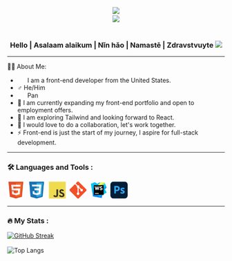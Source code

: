 <div id="header" align="center">
    <a href="#">
        <img src="https://i.imgur.com/T4Pq4Gx.png" width="200px" />
    </a> 
</div>

<div id="badges" align="center">
    <a href="https://www.linkedin.com/in/derekfolds/">
        <img src="https://img.shields.io/badge/-LinkedIn-informational?style=for-the-badge&logo=linkedin&logocolor=white" />
    </a>
    </br>
    <img src="https://komarev.com/ghpvc/?username=niicholai&style=flat-square&color=blue" alt=""/>
</div>

<div id="greeting" align="center">
    <h3>
        Hello | Asalaam alaikum | Nǐn hǎo | Namastē | Zdravstvuyte
        <img src="https://media.giphy.com/media/hvRJCLFzcasrR4ia7z/giphy.gif" width="30px"/>
    </h3>
</div>

---

:man_technologist: About Me:

- <img src="https://user-images.githubusercontent.com/21013968/160947588-dcf40a7f-f5f6-4179-901b-150d71e4fa58.png" height="15px" width="15px" /> &nbsp;I am a front-end developer from the United States.
- :male_sign: He/Him
- <img src="https://user-images.githubusercontent.com/21013968/160948169-0a850c27-1458-47dc-8dab-796124f37ef4.png" height="15px" width="15px"> &nbsp;Pan
- 🔭 I am currently expanding my front-end portfolio and open to employment offers.
- 🌱 I am exploring Tailwind and looking forward to React.
- 👯 I would love to do a collaboration, let's work together.
- ⚡ Front-end is just the start of my journey, I aspire for full-stack development. 

---

### :hammer_and_wrench: Languages and Tools :
<div id="tools">
    <img src="https://github.com/devicons/devicon/blob/master/icons/html5/html5-original.svg" title="HTML5" alt="HTML" width="40" height="40"/>&nbsp;
    <img src="https://github.com/devicons/devicon/blob/master/icons/css3/css3-original.svg"  title="CSS3" alt="CSS" width="40" height="40"/>&nbsp;
    <img src="https://github.com/devicons/devicon/blob/master/icons/javascript/javascript-original.svg" title="JavaScript" alt="JavaScript" width="40" height="40"/>&nbsp;
    <img src="https://github.com/devicons/devicon/blob/master/icons/git/git-original.svg" title="Git" **alt="Git" width="40" height="40"/>&nbsp;
    <img src="https://github.com/devicons/devicon/blob/master/icons/webstorm/webstorm-original.svg" title="WebStorm" alt="WebStorm" width="40" height="40"/>&nbsp;
    <img src="https://github.com/devicons/devicon/blob/master/icons/photoshop/photoshop-original.svg" title="Photoshop" alt="Photoshop" width="40" height="40"/>&nbsp;
</div>

---

### :fire: My Stats :
[![GitHub Streak](http://github-readme-streak-stats-pi-teal.vercel.app?user=niicholai&theme=highcontrast&date_format=M%20j%5B%2C%20Y%5D&fire=DD2727)](https://git.io/streak-stats)<br/><br/>
![Top Langs](http://github-readme-stats-nine-nu-56.vercel.app/api/top-langs/?username=niicholai&layout=compact)
